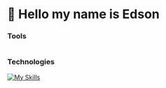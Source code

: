 
# 👋 Hello my name is Edson

### Tools
<div style="display: flex;">
</div>

###  Technologies
[![My Skills](https://skillicons.dev/icons?i=js,vscode,ts,html,css,yarn,npm)](https://skillicons.dev)
